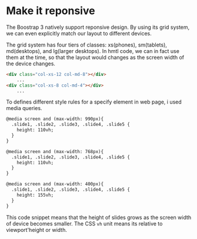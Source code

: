 # Make it reponsive

The Boostrap 3 natively support reponsive design. By using its grid system, we can even explicitly match our layout to different devices. 

The grid system has four tiers of classes: xs(phones), sm(tablets), md(desktops), and lg(larger desktops). In hmtl code, we can in fact use them at the time, so that the layout would changes as the screen width of the device changes.

```html
<div class="col-xs-12 col-md-8"></div>
	...
<div class="col-xs-8 col-md-4"></div>
	...
```
To defines different style rules for a specify element in web page, i used media queries.

```html
@media screen and (max-width: 990px){
  .slide1, .slide2, .slide3, .slide4, .slide5 {
    height: 110vh;
  }
}

@media screen and (max-width: 768px){
  .slide1, .slide2, .slide3, .slide4, .slide5 {
    height: 110vh;
  }
}

@media screen and (max-width: 400px){
  .slide1, .slide2, .slide3, .slide4, .slide5 {
    height: 155vh;
  }
} 

```
This code snippet means that the height of slides grows as the screen width of device becomes smaller. The CSS `vh` unit means its relative to viewport'height or width.

